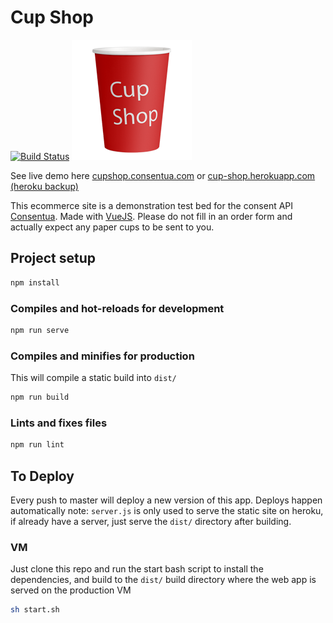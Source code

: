 # Cup Shop

[![Build Status](https://travis-ci.com/mrsideshowjack/cup-shop.svg?branch=master)](https://travis-ci.com/mrsideshowjack/cup-shop)
![logo](/public/img/icons/cup-shop-logo-192x192.png)

See live demo here [cupshop.consentua.com](http://cupshop.consentua.com) or [cup-shop.herokuapp.com (heroku backup)](https://cup-shop.herokuapp.com/#/)

This ecommerce site is a demonstration test bed for the consent API [Consentua](https://consnetua.com). Made with [VueJS](https://vuejs.org). Please do not fill in an order form and actually expect any paper cups to be sent to you.

## Project setup

```bash
npm install
```

### Compiles and hot-reloads for development

```bash
npm run serve
```

### Compiles and minifies for production

This will compile a static build into `dist/`

```bash
npm run build
```

### Lints and fixes files

```bash
npm run lint
```

## To Deploy

Every push to master will deploy a new version of this app. Deploys happen automatically
note: `server.js` is only used to serve the static site on heroku, if already have a server, just serve the `dist/` directory after building.

### VM

Just clone this repo and run the start bash script to install the dependencies, and build to the `dist/` build directory where the web app is served on the production VM

```bash
sh start.sh
```
